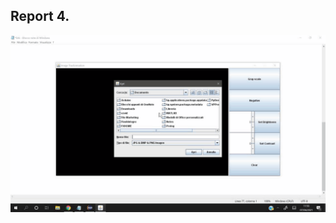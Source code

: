 ## Report 4.

![Alt Text](https://github.com/biontix/ComputerGraphicsClass/blob/main/CGExercise6/CG.gif)
